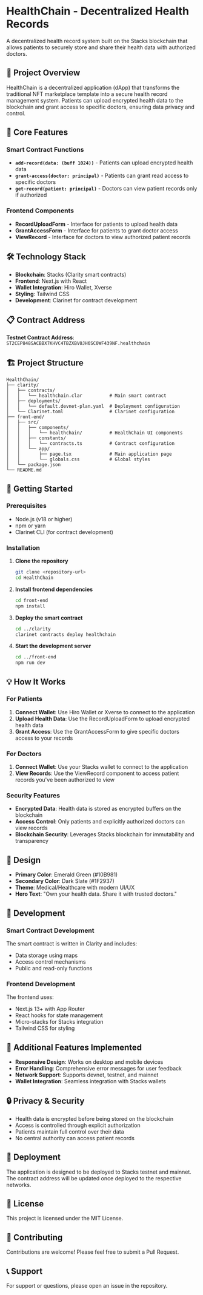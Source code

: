# HealthChain - Decentralized Health Records

A decentralized health record system built on the Stacks blockchain that allows patients to securely store and share their health data with authorized doctors.

## 🏥 Project Overview

HealthChain is a decentralized application (dApp) that transforms the traditional NFT marketplace template into a secure health record management system. Patients can upload encrypted health data to the blockchain and grant access to specific doctors, ensuring data privacy and control.

## 🚀 Core Features

### Smart Contract Functions
- **`add-record(data: (buff 1024))`** - Patients can upload encrypted health data
- **`grant-access(doctor: principal)`** - Patients can grant read access to specific doctors
- **`get-record(patient: principal)`** - Doctors can view patient records only if authorized

### Frontend Components
- **RecordUploadForm** - Interface for patients to upload health data
- **GrantAccessForm** - Interface for patients to grant doctor access
- **ViewRecord** - Interface for doctors to view authorized patient records

## 🛠️ Technology Stack

- **Blockchain**: Stacks (Clarity smart contracts)
- **Frontend**: Next.js with React
- **Wallet Integration**: Hiro Wallet, Xverse
- **Styling**: Tailwind CSS
- **Development**: Clarinet for contract development

## 📋 Contract Address

**Testnet Contract Address**: `ST2CEP848SACBBX7KHVC4TBZXBV0JH6SC0WF439NF.healthchain`

## 🏗️ Project Structure

```
HealthChain/
├── clarity/
│   ├── contracts/
│   │   └── healthchain.clar          # Main smart contract
│   ├── deployments/
│   │   └── default.devnet-plan.yaml  # Deployment configuration
│   └── Clarinet.toml                 # Clarinet configuration
├── front-end/
│   ├── src/
│   │   ├── components/
│   │   │   └── healthchain/          # HealthChain UI components
│   │   ├── constants/
│   │   │   └── contracts.ts          # Contract configuration
│   │   └── app/
│   │       ├── page.tsx              # Main application page
│   │       └── globals.css           # Global styles
│   └── package.json
└── README.md
```

## 🚀 Getting Started

### Prerequisites
- Node.js (v18 or higher)
- npm or yarn
- Clarinet CLI (for contract development)

### Installation

1. **Clone the repository**
   ```bash
   git clone <repository-url>
   cd HealthChain
   ```

2. **Install frontend dependencies**
   ```bash
   cd front-end
   npm install
   ```

3. **Deploy the smart contract**
   ```bash
   cd ../clarity
   clarinet contracts deploy healthchain
   ```

4. **Start the development server**
   ```bash
   cd ../front-end
   npm run dev
   ```

## 💡 How It Works

### For Patients
1. **Connect Wallet**: Use Hiro Wallet or Xverse to connect to the application
2. **Upload Health Data**: Use the RecordUploadForm to upload encrypted health data
3. **Grant Access**: Use the GrantAccessForm to give specific doctors access to your records

### For Doctors
1. **Connect Wallet**: Use your Stacks wallet to connect to the application
2. **View Records**: Use the ViewRecord component to access patient records you've been authorized to view

### Security Features
- **Encrypted Data**: Health data is stored as encrypted buffers on the blockchain
- **Access Control**: Only patients and explicitly authorized doctors can view records
- **Blockchain Security**: Leverages Stacks blockchain for immutability and transparency

## 🎨 Design

- **Primary Color**: Emerald Green (#10B981)
- **Secondary Color**: Dark Slate (#1F2937)
- **Theme**: Medical/Healthcare with modern UI/UX
- **Hero Text**: "Own your health data. Share it with trusted doctors."

## 🔧 Development

### Smart Contract Development
The smart contract is written in Clarity and includes:
- Data storage using maps
- Access control mechanisms
- Public and read-only functions

### Frontend Development
The frontend uses:
- Next.js 13+ with App Router
- React hooks for state management
- Micro-stacks for Stacks integration
- Tailwind CSS for styling

## 📝 Additional Features Implemented

- **Responsive Design**: Works on desktop and mobile devices
- **Error Handling**: Comprehensive error messages for user feedback
- **Network Support**: Supports devnet, testnet, and mainnet
- **Wallet Integration**: Seamless integration with Stacks wallets

## 🔒 Privacy & Security

- Health data is encrypted before being stored on the blockchain
- Access is controlled through explicit authorization
- Patients maintain full control over their data
- No central authority can access patient records

## 🚀 Deployment

The application is designed to be deployed to Stacks testnet and mainnet. The contract address will be updated once deployed to the respective networks.

## 📄 License

This project is licensed under the MIT License.

## 🤝 Contributing

Contributions are welcome! Please feel free to submit a Pull Request.

## 📞 Support

For support or questions, please open an issue in the repository.
